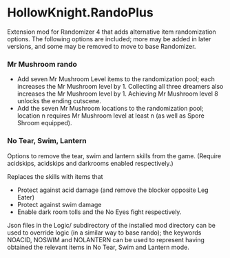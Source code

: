 # HollowKnight.RandoPlus

Extension mod for Randomizer 4 that adds alternative item randomization options. 
The following options are included; more may be added in later versions, and some may be removed to move to base Randomizer.

### Mr Mushroom rando
- Add seven Mr Mushroom Level items to the randomization pool; each increases the Mr Mushroom level by 1. Collecting all three dreamers also increases the Mr Mushroom level by 1. Achieving Mr Mushroom level 8 unlocks the ending cutscene.
- Add the seven Mr Mushroom locations to the randomization pool; location n requires Mr Mushroom level at least n (as well as Spore Shroom equipped).

### No Tear, Swim, Lantern
Options to remove the tear, swim and lantern skills from the game. (Require acidskips, acidskips and darkrooms enabled respectively.)

Replaces the skills with items that 
* Protect against acid damage (and remove the blocker opposite Leg Eater)
* Protect against swim damage
* Enable dark room tolls and the No Eyes fight
respectively.

Json files in the Logic/ subdirectory of the installed mod directory can be used to override logic (in a similar way to base rando); 
the keywords NOACID, NOSWIM and NOLANTERN can be used to represent having obtained the relevant items in No Tear, Swim and Lantern mode.
